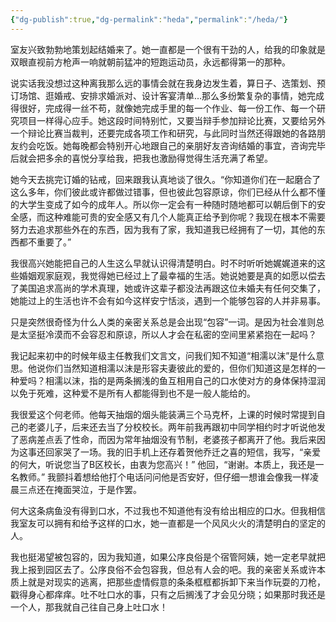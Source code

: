 ```yaml
---
{"dg-publish":true,"dg-permalink":"heda","permalink":"/heda/"}
---
```



室友兴致勃勃地策划起结婚来了。她一直都是一个很有干劲的人，给我的印象就是双眼直视前方枪声一响就朝前猛冲的短跑运动员，永远都得第一的那种。

说实话我没想过这种离我那么远的事情会就在我身边发生着，算日子、选策划、预订场馆、逛婚戒、安排求婚派对、设计客宴清单…那么多纷繁复杂的事情，她完成得很好，完成得一丝不苟，就像她完成手里的每一个作业、每一份工作、每一个研究项目一样得心应手。她这段时间特别忙，又要当辩手参加辩论比赛，又要给另外一个辩论比赛当裁判，还要完成各项工作和研究，与此同时当然还得跟她的各路朋友约会吃饭。她每晚都会特别开心地跟自己的亲朋好友咨询结婚的事宜，咨询完毕后就会把多余的喜悦分享给我，把我也激励得觉得生活充满了希望。

她今天去挑完订婚的钻戒，回来跟我认真地谈了很久。“你知道你们在一起磨合了这么多年，你们彼此或许都做过错事，但也彼此包容原谅，你们已经从什么都不懂的大学生变成了如今的成年人。所以你一定会有一种随时随地都可以朝后倒下的安全感，而这种难能可贵的安全感又有几个人能真正给予到你呢？我现在根本不需要努力去追求那些外在的东西，因为我有了家，我知道我已经拥有了一切，其他的东西都不重要了。”

我很高兴她能把自己的人生这么早就认识得清楚明白。时不时听听她娓娓道来的这些婚姻观家庭观，我觉得她已经过上了最幸福的生活。她说她要是真的如愿以偿去了美国追求高尚的学术真理，她或许这辈子都没法再跟这位未婚夫有任何交集了，她能过上的生活也许不会有如今这样安宁恬淡，遇到一个能够包容的人并非易事。

只是突然很奇怪为什么人类的亲密关系总是会出现“包容”一词。是因为社会准则总是太坚挺冷漠而不会容忍和原谅，所以人才会在私密的空间里紧紧抱在一起吗？

我记起来初中的时候年级主任教我们文言文，问我们知不知道“相濡以沫”是什么意思。他说你们当然知道相濡以沫是形容夫妻彼此的爱的，但你们知道这是怎样的一种爱吗？相濡以沫，指的是两条搁浅的鱼互相用自己的口水使对方的身体保持湿润以免于死难，这种爱不是所有人都能得到也不是一般人能给的。

我很爱这个何老师。他每天抽烟的烟头能装满三个马克杯，上课的时候时常提到自己的老婆儿子，后来还去当了分校校长。两年前我再跟初中同学相约时才听说他发了恶病差点丢了性命，而因为常年抽烟没有节制，老婆孩子都离开了他。我后来因为这事还回家哭了一场。我的旧手机上还存着贺他乔迁之喜的短信，我写，“亲爱的何大，听说您当了B区校长，由衷为您高兴！” 他回，“谢谢。本质上，我还是一名教师。” 我颤抖着想给他打个电话问问他是否安好，但仔细一想谁会像我一样凌晨三点还在掩面哭泣，于是作罢。

何大这条病鱼没有得到口水，不过我也不知道他有没有给出相应的口水。但我相信我室友可以拥有和给予这样的口水，她一直都是一个风风火火的清楚明白的坚定的人。

我也挺渴望被包容的，因为我知道，如果公序良俗是个宿管阿姨，她一定老早就把我上报到园区去了。公序良俗不会包容我，但总有人会的吧。我的亲密关系或许本质上就是对现实的逃离，把那些虚情假意的条条框框都拆卸下来当作玩耍的刀枪，戳得身心都痒痒。吐不吐口水的事，只有之后搁浅了才会见分晓；如果那时我还是一个人，那我就自己往自己身上吐口水！